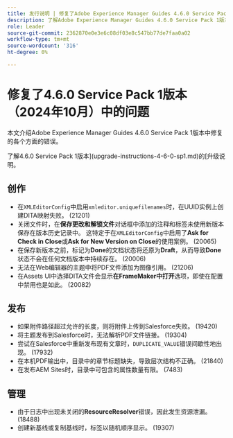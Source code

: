 ```yaml
---
title: 发行说明 | 修复了Adobe Experience Manager Guides 4.6.0 Service Pack 1版本中的问题
description: 了解Adobe Experience Manager Guides 4.6.0 Service Pack 1版本中的错误修复
role: Leader
source-git-commit: 2362870e0e3e6c08df03e8c547bb77de7faa0a02
workflow-type: tm+mt
source-wordcount: '316'
ht-degree: 0%

---
```



# 修复了4.6.0 Service Pack 1版本（2024年10月）中的问题


本文介绍Adobe Experience Manager Guides 4.6.0 Service Pack 1版本中修复的各个方面的错误。

了解4.6.0 Service Pack 1版本](upgrade-instructions-4-6-0-sp1.md)的[升级说明。

## 创作

- 在`XMLEditorConfig`中启用`xmleditor.uniquefilenames`时，在UUID实例上创建DITA映射失败。 (21201)
- 关闭文件时，在&#x200B;**保存更改和解锁文件**&#x200B;对话框中添加的注释和标签未使用新版本保存在版本历史记录中。 这特定于在`XMLEditorConfig`中启用了&#x200B;**Ask for Check in Close**&#x200B;或&#x200B;**Ask for New Version on Close**&#x200B;的使用案例。 (20065)
- 在保存新版本之前，标记为&#x200B;**Done**&#x200B;的文档状态将还原为&#x200B;**Draft**，从而导致&#x200B;**Done**&#x200B;状态不会在任何文档版本中持续存在。 (20006)
- 无法在Web编辑器的主题中将PDF文件添加为图像引用。 (21206)
- 在Assets UI中选择DITA文件会显示&#x200B;**在FrameMaker中打开**&#x200B;选项，即使在配置中禁用也是如此。 (20082)


## 发布

- 如果附件路径超过允许的长度，则将附件上传到Salesforce失败。 (19420)
- 将主题发布到Salesforce时，无法解析PDF文件链接。 (19304)
- 尝试在Salesforce中重新发布现有文章时，`DUPLICATE_VALUE`错误间歇性地出现。 (17932)
- 在本机PDF输出中，目录中的章节标题缺失，导致层次结构不正确。 (21840)
- 在发布AEM Sites时，目录中可包含的属性数量有限。 (7483)

## 管理

- 由于日志中出现未关闭的&#x200B;**ResourceResolver**&#x200B;错误，因此发生资源泄漏。 (18488)
- 创建新基线或复制基线时，标签以随机顺序显示。 (19307)









